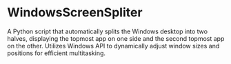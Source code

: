 # WindowsScreenSpliter
A Python script that automatically splits the Windows desktop into two halves, displaying the topmost app on one side and the second topmost app on the other. Utilizes Windows API to dynamically adjust window sizes and positions for efficient multitasking.
